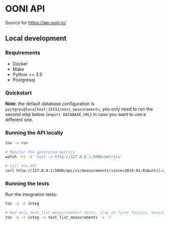 # OONI API

Source for https://api.ooni.io/

## Local development

### Requirements

* Docker
* Make
* Python >= 3.5
* Postgresql

### Quickstart

**Note**: the default database configuration is `postgres@localhost:15432/ooni_measurements`,
you only need to run the second step below (`export DATABASE_URL`) in case you want to use a different one.

### Running the API locally

```bash
tox -e run

# Monitor the generated metrics
watch -n1 -d 'curl -s http://127.0.0.1:5000/metrics'

# Call the API
curl http://127.0.0.1:5000/api/v1/measurements?since=2019-01-01&until=2019-02-01&limit=1
```

### Running the tests

Run the integration tests:

```bash
tox -q -e integ

# Run only test_list_measurements* tests, stop on first failure, monitor file changes and rerun failed tests
tox -q -e integ -k test_list_measurements -x -f
```
